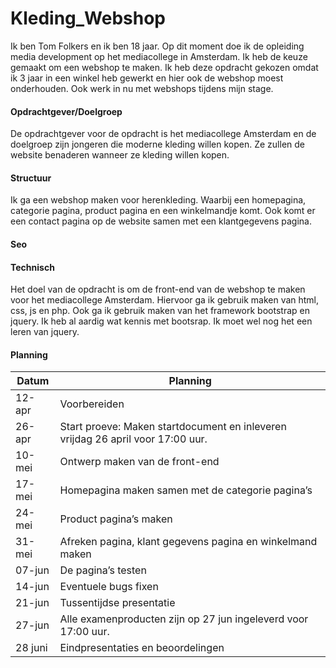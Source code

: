 # Kleding_Webshop
Ik ben Tom Folkers en ik ben 18 jaar. Op dit moment doe ik de opleiding media development op het mediacollege in Amsterdam. Ik heb de keuze gemaakt om een webshop te maken. Ik heb deze opdracht gekozen omdat ik 3 jaar in een winkel heb gewerkt en hier ook de webshop moest onderhouden. Ook werk in nu met webshops tijdens mijn stage.




#### Opdrachtgever/Doelgroep
De opdrachtgever voor de opdracht is het mediacollege Amsterdam en de doelgroep zijn jongeren die moderne kleding willen kopen. Ze zullen de website benaderen wanneer ze kleding willen kopen.

#### Structuur
Ik ga een webshop maken voor herenkleding. Waarbij een homepagina, categorie pagina, product pagina en een winkelmandje komt.
Ook komt er een contact pagina op de website samen met een klantgegevens pagina.

#### Seo

#### Technisch
Het doel van de opdracht is om de front-end van de webshop te maken voor het mediacollege Amsterdam. Hiervoor ga ik gebruik maken van html, css, js en php. Ook ga ik gebruik maken van het framework bootstrap en jquery. Ik heb al aardig wat kennis met bootsrap. Ik moet wel nog het een leren van jquery.






#### Planning
| Datum  | Planning |
| ------ | ------ |
| 12-apr                          |  Voorbereiden           |
| 26-apr                      |  Start proeve: Maken startdocument en inleveren vrijdag 26 april voor 17:00 uur.        |
| 10-mei                |  Ontwerp maken van de front-end      |
| 17-mei                         |  Homepagina maken samen met de categorie pagina’s             |
| 24-mei                     |  Product pagina’s maken        |
| 31-mei          |  	Afreken pagina, klant gegevens pagina en winkelmand maken |
| 07-jun                      |  De pagina’s testen              |
| 14-jun                       |  Eventuele bugs fixen          |
| 21-jun                     |  Tussentijdse presentatie              |
| 27-jun                     |  Alle examenproducten zijn op 27 jun ingeleverd voor 17:00 uur.    |
| 28 juni                      |  Eindpresentaties en beoordelingen             |

